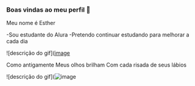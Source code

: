 ### Boas vindas ao meu perfil 💙

Meu nome é Esther

-Sou estudante do Alura
-Pretendo continuar estudando para melhorar a cada dia

![descrição do gif]([image](!https://github.com/user-attachments/assets/f78ffafd-739c-4e1d-b751-4604984817f7)

Como antigamente
Meus olhos brilham
Com cada risada de seus lábios

![descrição do gif](![image](https://github.com/user-attachments/assets/768280c5-03e8-4a35-8fef-942e7ed2af16)

